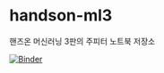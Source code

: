 # handson-ml3
핸즈온 머신러닝 3판의 주피터 노트북 저장소

[![Binder](https://mybinder.org/badge_logo.svg)](https://mybinder.org/v2/gh/DavidChoi76/handson-ml3.git/HEAD)
